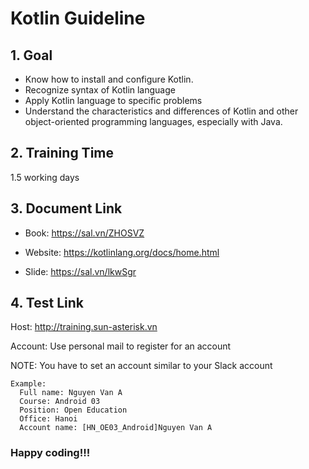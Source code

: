 # Kotlin Guideline

## 1. Goal

   - Know how to install and configure Kotlin.
   - Recognize syntax of Kotlin language
   - Apply Kotlin language to specific problems
   - Understand the characteristics and differences of Kotlin and other object-oriented programming languages, especially with Java.

## 2. Training Time

1.5 working days

## 3. Document Link

- Book: https://sal.vn/ZHOSVZ

- Website: https://kotlinlang.org/docs/home.html

- Slide: https://sal.vn/lkwSgr

## 4. Test Link

Host: http://training.sun-asterisk.vn

Account: Use personal mail to register for an account

NOTE:  You have to set an account similar to your Slack account
```
Example:
  Full name: Nguyen Van A
  Course: Android 03
  Position: Open Education
  Office: Hanoi
  Account name: [HN_OE03_Android]Nguyen Van A
```

### Happy coding!!!

